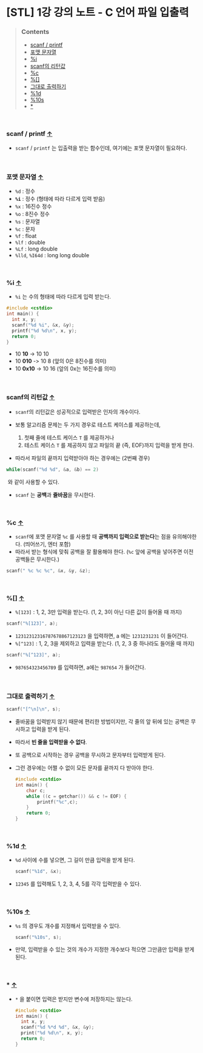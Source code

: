 # [STL] 1강 강의 노트 - C 언어 파일 입출력

>### Contents
>- [scanf / printf](#scanf--printf-)
>- [포맷 문자열](#포맷-문자열-)
>- [%i](#i-)
>- [scanf의 리턴값](#scanf의-리턴값-)
>- [%c](#c-)
>- [%[]](#-)
>- [그대로 출력하기](#그대로-출력하기-)
>- [%1d](#1d-)
>- [%10s](#10s-)
>- [*](#-1-)

<br/>

### scanf / printf [↑](#contents)

* `scanf` / `printf` 는 입출력을 받는 함수인데, 여기에는 포맷 문자열이 필요하다.

<br />

### 포맷 문자열 [↑](#contents)

* `%d` : 정수
* **`%i`** : 정수 (형태에 따라 다르게 입력 받음)
* `%x` : 16진수 정수
* `%o` : 8진수 정수
* `%s` : 문자열
* `%c` : 문자
* `%f` : float
* `%lf` : double
* `%Lf` : long double
* `%lld`, `%I64d`  : long long double

<br />

### %i [↑](#contents)

* `%i` 는 수의 형태에 따라 다르게 입력 받는다.

```c++
#include <cstdio>
int main() {
  int x, y;
  scanf("%d %i", &x, &y);
  printf("%d %d\n", x, y);
  return 0;
}
```

* 10 **10** -> 10 10
* 10 **010** -> 10 8 (앞의 0은 8진수를 의미)
* 10 **0x10** -> 10 16 (앞의 0x는 16진수를 의미)

<br />

### scanf의 리턴값 [↑](#contents)

* `scanf`의 리턴값은 성공적으로 입력받은 인자의 개수이다.

* 보통 알고리즘 문제는 두 가지 경우로 테스트 케이스를 제공하는데,
  1. 첫째 줄에 테스트 케이스 `T` 를 제공하거나
  2. 테스트 케이스 `T` 를 제공하지 않고 파일의 끝 (즉, EOF)까지 입력을 받게 한다.

* 따라서 파일의 끝까지 입력받아야 하는 경우에는 (2번째 경우)

```c++
while(scanf("%d %d", &a, &b) == 2)
```

​	와 같이 사용할 수 있다.

* `scanf` 는 **공백**과 **줄바꿈**을 무시한다.

<br />

### %c [↑](#contents)

* `scanf`에 포맷 문자열 `%c` 를 사용할 때 **공백까지 입력으로 받는다**는 점을 유의해야한다. (띄어쓰기, 엔터 포함)
* 따라서 받는 형식에 맞춰 공백을 잘 활용해야 한다. (`%c` 앞에 공백을 넣어주면 이전 공백들은 무시한다.)

```c++
scanf(" %c %c %c", &x, &y, &z);
```

<br />

### %[] [↑](#contents)

* `%[123]` : 1, 2, 3만 입력을 받는다. (1, 2, 3이 아닌 다른 값이 들어올 때 까지)

```c++
scanf("%[123]", a);
```

* `12312312316787678867123123` 을 입력하면, a 에는 `1231231231` 이 들어간다.
* `%[^123]` : 1, 2, 3을 제외하고 입력을 받는다. (1, 2, 3 중 하나라도 들어올 때 까지)

```c++
scanf("%[^123]", a);
```

* `987654323456789` 를 입력하면, a에는 `987654` 가 들어간다.

<br />

### 그대로 출력하기 [↑](#contents)

```c++
scanf("[^\n]\n", s);
```

* 줄바꿈을 입력받지 않기 때문에 편리한 방법이지만, 각 줄의 앞 뒤에 있는 공백은 무시하고 입력을 받게 된다.
* 따라서 **빈 줄을 입력받을 수 없다**.
* 또 공백으로 시작하는 경우 공백을 무시하고 문자부터 입력받게 된다.

* 그런 경우에는 어쩔 수 없이 모든 문자를 끝까지 다 받아야 한다.

  ```c++
  #include <cstdio>
  int main() {
      char c;
      while ((c = getchar()) && c != EOF) {
          printf("%c",c);
      }
      return 0;
  }
  ```

<br />

### %1d [↑](#contents)

* `%d` 사이에 수를 넣으면, 그 길이 만큼 입력을 받게 된다.

  ```c++
  scanf("%1d", &x);
  ```

* `12345` 를 입력해도 1, 2, 3, 4, 5를 각각 입력받을 수 있다.

<br />

### %10s [↑](#contents)

* `%s` 의 경우도 개수를 지정해서 입력받을 수 있다.

  ```c++
  scanf("%10s", s);
  ```

* 만약, 입력받을 수 있는 것의 개수가 지정한 개수보다 적으면 그만큼만 입력을 받게 된다.

<br />

### * [↑](#contents)

* `*` 을 붙이면 입력은 받지만 변수에 저장하지는 않는다.

  ```c++
  #include <cstdio>
  int main() {
    int x, y;
    scanf("%d %*d %d", &x, &y);
    print("%d %d\n", x, y);
    return 0;
  }
  ```

  
